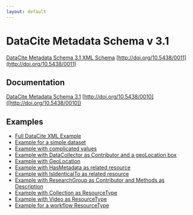 ```yaml
---
layout: default
---
```

# DataCite Metadata Schema v 3.1

[DataCite Metadata Schema 3.1 XML Schema](metadata.xsd)
[http://doi.org/10.5438/0011](http://doi.org/10.5438/0011)

## Documentation

[DataCite Metadata Schema 3.1](doc/DataCite-MetadataKernel_v3.1.pdf)
[http://doi.org/10.5438/0010]([http://doi.org/10.5438/0010])

## Examples

<ul>
<li><a href="example/datacite-example-full-v3.1.xml">Full DataCite XML Example</a></li>
  <li><a href="example/datacite-example-dataset-v3.0.xml">Example for a simple dataset</a></li>
  <li><a href="example/datacite-example-complicated-v3.0.xml">Example with complicated values</a></li>
  <li><a href="example/datacite-example-Box_dateCollected_DataCollector-v3.0.xml">Example with DataCollector as Contributor and a geoLocation box</a></li>
  <li><a href="example/datacite-example-GeoLocation-v3.0.xml">Example with GeoLocation</a></li>
  <li><a href="example/datacite-example-HasMetadata-v3.0.xml">Example with HasMetadata as related resource</a></li>
  <li><a href="example/datacite-example-relationTypeIsIdenticalTo-v3.0.xml">Example with IsIdenticalTo as related resource</a></li>
  <li><a href="example/datacite-example-ResearchGroup_Methods-v3.0.xml">Example with ResearchGroup as Contributor and Methods as Description</a></li>
  <li><a href="example/datacite-example-ResourceTypeGeneral_Collection-v3.0.xml">Example with Collection as ResourceType</a></li>
  <li><a href="example/datacite-example-video-v3.0.xml">Example with Video as ResourceType</a></li>
  <li><a href="example/datacite-example-workflow-v3.0.xml">Example for a workflow ResourceType</a></li>
</ul>
